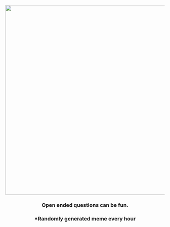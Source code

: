 <p align="center">
        <img src="https://i.redd.it/4h00isq3quu91.jpg" width="600" height="600">
        </p>
        <h3 align="center">Open ended questions can be fun.</h3>
        <h3 align="center">*Randomly generated meme every hour</h3>
    